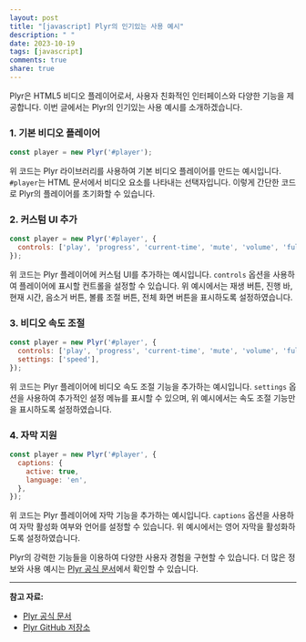 ```yaml
---
layout: post
title: "[javascript] Plyr의 인기있는 사용 예시"
description: " "
date: 2023-10-19
tags: [javascript]
comments: true
share: true
---
```


Plyr은 HTML5 비디오 플레이어로서, 사용자 친화적인 인터페이스와 다양한 기능을 제공합니다. 이번 글에서는 Plyr의 인기있는 사용 예시를 소개하겠습니다.

### 1. 기본 비디오 플레이어

```javascript
const player = new Plyr('#player');
```

위 코드는 Plyr 라이브러리를 사용하여 기본 비디오 플레이어를 만드는 예시입니다. `#player`는 HTML 문서에서 비디오 요소를 나타내는 선택자입니다. 이렇게 간단한 코드로 Plyr의 플레이어를 초기화할 수 있습니다.

### 2. 커스텀 UI 추가

```javascript
const player = new Plyr('#player', {
  controls: ['play', 'progress', 'current-time', 'mute', 'volume', 'fullscreen'],
});
```

위 코드는 Plyr 플레이어에 커스텀 UI를 추가하는 예시입니다. `controls` 옵션을 사용하여 플레이어에 표시할 컨트롤을 설정할 수 있습니다. 위 예시에서는 재생 버튼, 진행 바, 현재 시간, 음소거 버튼, 볼륨 조절 버튼, 전체 화면 버튼을 표시하도록 설정하였습니다.

### 3. 비디오 속도 조절

```javascript
const player = new Plyr('#player', {
  controls: ['play', 'progress', 'current-time', 'mute', 'volume', 'fullscreen', 'settings'],
  settings: ['speed'],
});
```

위 코드는 Plyr 플레이어에 비디오 속도 조절 기능을 추가하는 예시입니다. `settings` 옵션을 사용하여 추가적인 설정 메뉴를 표시할 수 있으며, 위 예시에서는 속도 조절 기능만을 표시하도록 설정하였습니다.

### 4. 자막 지원

```javascript
const player = new Plyr('#player', {
  captions: {
    active: true,
    language: 'en',
  },
});
```

위 코드는 Plyr 플레이어에 자막 기능을 추가하는 예시입니다. `captions` 옵션을 사용하여 자막 활성화 여부와 언어를 설정할 수 있습니다. 위 예시에서는 영어 자막을 활성화하도록 설정하였습니다.

Plyr의 강력한 기능들을 이용하여 다양한 사용자 경험을 구현할 수 있습니다. 더 많은 정보와 사용 예시는 [Plyr 공식 문서](https://plyr.io)에서 확인할 수 있습니다.

---

**참고 자료:**

- [Plyr 공식 문서](https://plyr.io)
- [Plyr GitHub 저장소](https://github.com/sampotts/plyr)
